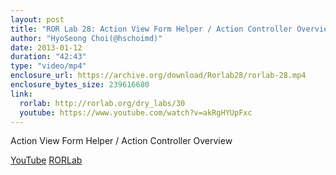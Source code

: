 ```yaml
---
layout: post
title: "ROR Lab 28: Action View Form Helper / Action Controller Overview"
author: "HyoSeong Choi(@hschoimd)"
date: 2013-01-12
duration: "42:43"
type: "video/mp4"
enclosure_url: https://archive.org/download/Rorlab28/rorlab-28.mp4
enclosure_bytes_size: 239616680
link:
  rorlab: http://rorlab.org/dry_labs/30
  youtube: https://www.youtube.com/watch?v=akRgHYUpFxc
---
```


<p> Action View Form Helper / Action Controller Overview</p>

<div class="btn-group">
  <a class="btn btn-default btn-xs" href="{{ page.link.youtube }}">YouTube</a>
  <a class="btn btn-default btn-xs" href="{{ page.link.rorlab }}">RORLab</a>
</div>